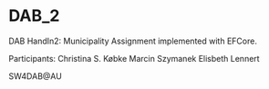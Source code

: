 # DAB_2
DAB HandIn2:
Municipality Assignment implemented with EFCore.

Participants:
Christina S. Købke
Marcin Szymanek
Elisbeth Lennert

SW4DAB@AU
